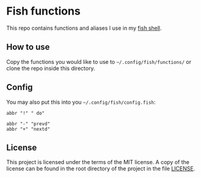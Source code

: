 # Fish functions

This repo contains functions and aliases I use in my [fish shell](https://fishshell.com/).

## How to use
Copy the functions you would like to use to `~/.config/fish/functions/` or clone the repo 
inside this directory.

## Config

You may also put this into you `~/.config/fish/config.fish`:

```fish
abbr "!" " do"

abbr "-" "prevd"
abbr "+" "nextd"
```


## License
This project is licensed under the terms of the MIT license.
A copy of the license can be found in the root directory of
the project in the file [LICENSE](./LICENSE).
